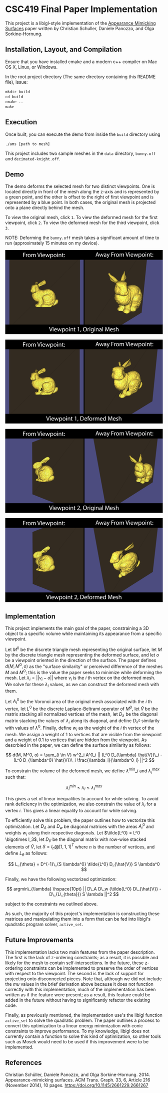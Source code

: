 # CSC419 Final Paper Implementation

This project is a libigl-style implementation of the [Appearance Mimicking Surfaces](https://cims.nyu.edu/gcl/papers/mimicking-2014.pdf) paper written by Christian Schuller, Daniele Panozzo, and Olga Sorkine-Hornung.

## Installation, Layout, and Compilation

Ensure that you have installed cmake and a modern c++ compiler on Mac OS X, Linux, or Windows.

In the root project directory (The same directory containing this README file), issue:

    mkdir build
    cd build
    cmake ..
    make 

## Execution

Once built, you can execute the demo from inside the `build` directory using 

    ./ams [path to mesh]

This project includes two sample meshes in the `data` directory, `bunny.off` and `decimated-knight.off`.

## Demo

The demo deforms the selected mesh for two distinct viewpoints. One is located directly in front of the mesh along the z-axis and is represented by a green point, and the other is offset to the right of first viewpoint and is
represented by a blue point. In both cases, the original mesh is projected onto a plane directly behind the mesh. 

To view the original mesh, click `1`. To view the deformed mesh for the first viewpoint, click `2`. To view the deformed mesh for the third viewpoint, click `3`.

NOTE: Deforming the `bunny.off` mesh takes a significant amount of time to run (approximately 15 minutes on my device).

![Viewpoint 1, Original Mesh](/images/c_viewpoint1_original.png)

![Viewpoint 1, Deformed Mesh](/images/c_viewpoint1_deformed.png)

![Viewpoint 2, Original Mesh](/images/c_viewpoint2_original.png)

![Viewpoint 2, Deformed Mesh](/images/c_viewpoint2_deformed.png)

## Implementation

This project implements the main goal of the paper, constraining a 3D object to a specific volume while maintaining its appearance from a specific viewpoint. 

Let $M^0$ be the discrete triangle mesh representing the original surface, let $M$ by the discrete triangle mesh representing the deformed surface, and let $o$ be a viewpoint oriented in the direction of the surface. The paper 
defines $d(M, M^0, o)$ as the "surface similarity" or perceived difference of the meshes $M$ and $M^0$; this is the value the paper seeks to minimize while deforming the mesh. Let $\lambda_i = || v_i - o ||$ where $v_i$ is 
the $i$ th vertex on the deformed mesh. We solve for these $\lambda_i$ values, as we can construct the deformed mesh with them.

Let $A^0_i$ be the Voronoi area of the original mesh associated with the $i$ th vertex, let $L^0$ be the discrete Laplace-Beltrami operator of $M^0$, let $\hat{V}$ be the matrix stacking all normalized vertices of the mesh,
let $D_{\lambda}$ be the diagonal matrix stacking the values of $\lambda_i$ along its diagonal, and define $D_{\lambda^0}$ similarily with values of $\lambda^0$. Finally, define $w_i$ as the weight of the $i$ th vertex of the
mesh. We assign a weight of $1$ to vertices that are visible from the viewpoint and a weight of $0.1$ to vertices that are hidden from the viewpoint. As descrbied in the paper, we can define the surface similarity as follows:

$$
d(M, M^0, o) = \sum_{i \in V} w^2_i A^0_i || (L^0 D_{\lambda} \hat{V})\_i - (L^0 D_{\lambda^0} \hat{V})\_i \frac{\lambda_i}{\lambda^0_i} ||^2
$$

To constrain the volume of the deformed mesh, we define $\lambda^{min}\_i$ and $\lambda^{max}_i$ such that:

$$
\lambda^{min}_i \leq \lambda_i \leq \lambda^{max}_i
$$

This gives a set of linear inequalities to account for while solving. To avoid rank deficiency in the optimization, we also constrain the value of $\lambda_i$ for a vertex $i$. This gives a linear equality to account for while solving.

To efficiently solve this problem, the paper outlines how to vectorize this optimization. Let $D_A$ and $D_w$ be diagonal matrices with the areas $A^0_i$ and weights $w_i$ along their respective diagonals. Let
$\tilde{L^0} = L^0 \bigotimes I_3$, let $D_{\hat{V}}$ be the diagonal matrix with row-wise stacked elements of $\hat{V}$, let $S = I_n \bigotimes [1, 1, 1]^T$ where $n$ is the number of vertices, and define $L_{\theta}$ as follows:

$$
L_{\theta} = D^{-1}\_{S \lambda^0} \tilde{L^0} D_{\hat{V}} S \lambda^0
$$

Finally, we have the following vectorized optimization:

$$
argmin\_{\lambda} \hspace{10pt} || D\_A D\_w (\tilde{L^0} D\_{\hat{V}} - D\_{L\_{theta}}) S \lambda ||^2
$$

subject to the constraints we outlined above.

As such, the majority of this project's implementation is constructing these matrices and manipulating them into a form that can be fed into libigl's quadratic program solver, `active_set`.

## Future Improvements

This implementation lacks two main features from the paper description. The first is the lack of z-ordering constraints; as a result, it is possible and likely for the mesh to contain self-intersections. In the future,
these z-ordering constraints can be implemented to preserve the order of vertices with respect to the viewpoint. The second is the lack of support for projecting onto disconnected pieces. Note that, although we did not
include the $mu$ values in the brief derivation above because it does not function correctly with this implementation, much of the implementation has been written as if the feature were present; as a result, this feature
could be added in the future without having to significantly refactor the existing code.

Finally, as previously mentioned, the implementation use's the libigl function `active_set` to solve the quadratic problem. The paper outlines a process to convert this optimization to a linear energy minimization with conic
constraints to improve performance. To my knowledge, libigl does not currently contain a function to solve this kind of optimization, so other tools such as Mosek would need to be used if this improvement were to be implemented.

## References
Christian Schüller, Daniele Panozzo, and Olga Sorkine-Hornung. 2014. Appearance-mimicking surfaces. ACM Trans. Graph. 33, 6, Article 216 (November 2014), 10 pages. https://doi.org/10.1145/2661229.2661267

